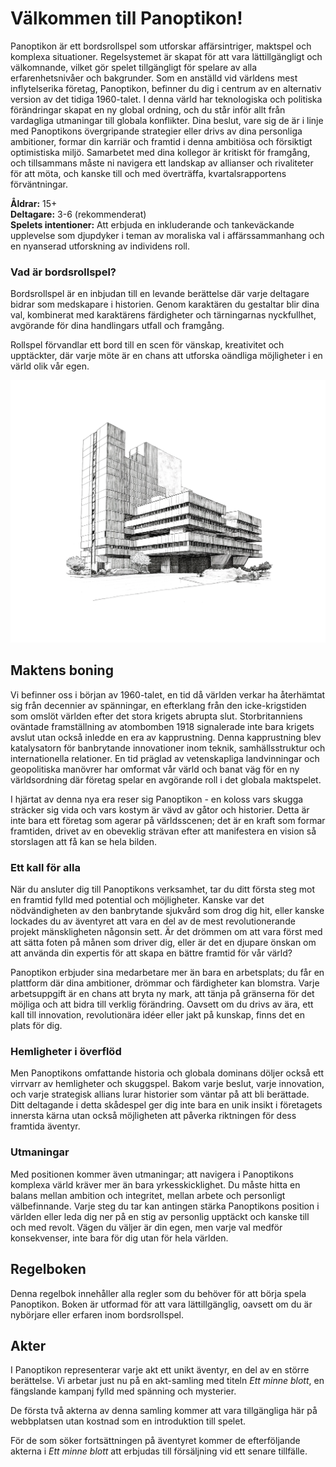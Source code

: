 # Välkommen till Panoptikon!

Panoptikon är ett bordsrollspel som utforskar affärsintriger, maktspel och komplexa situationer. Regelsystemet är skapat för att vara lättillgängligt och välkomnande, vilket gör spelet tillgängligt för spelare av alla erfarenhetsnivåer och bakgrunder. Som en anställd vid världens mest inflytelserika företag, Panoptikon, befinner du dig i centrum av en alternativ version av det tidiga 1960-talet. I denna värld har teknologiska och politiska förändringar skapat en ny global ordning, och du står inför allt från vardagliga utmaningar till globala konflikter. Dina beslut, vare sig de är i linje med Panoptikons övergripande strategier eller drivs av dina personliga ambitioner, formar din karriär och framtid i denna ambitiösa och försiktigt optimistiska miljö. Samarbetet med dina kollegor är kritiskt för framgång, och tillsammans måste ni navigera ett landskap av allianser och rivaliteter för att möta, och kanske till och med överträffa, kvartalsrapportens förväntningar.

**Åldrar:** 15+  
**Deltagare:** 3-6 (rekommenderat)  
**Spelets intentioner:** Att erbjuda en inkluderande och tankeväckande upplevelse som djupdyker i teman av moraliska val i affärssammanhang och en nyanserad utforskning av individens roll.

### Vad är bordsrollspel?

Bordsrollspel är en inbjudan till en levande berättelse där varje deltagare bidrar som medskapare i historien. Genom karaktären du gestaltar blir dina val, kombinerat med karaktärens färdigheter och tärningarnas nyckfullhet, avgörande för dina handlingars utfall och framgång.

Rollspel förvandlar ett bord till en scen för vänskap, kreativitet och upptäckter, där varje möte är en chans att utforska oändliga möjligheter i en värld olik vår egen.


![Building](/resources/welcome-building-2.png)

## Maktens boning

Vi befinner oss i början av 1960-talet, en tid då världen verkar ha återhämtat sig från decennier av spänningar, en efterklang från den icke-krigstiden som omslöt världen efter det stora krigets abrupta slut. Storbritanniens oväntade framställning av atombomben 1918 signalerade inte bara krigets avslut utan också inledde en era av kapprustning. Denna kapprustning blev katalysatorn för banbrytande innovationer inom teknik, samhällsstruktur och internationella relationer. En tid präglad av vetenskapliga landvinningar och geopolitiska manövrer har omformat vår värld och banat väg för en ny världsordning där företag spelar en avgörande roll i det globala maktspelet.

I hjärtat av denna nya era reser sig Panoptikon - en koloss vars skugga sträcker sig vida och vars kostym är vävd av gåtor och historier. Detta är inte bara ett företag som agerar på världsscenen; det är en kraft som formar framtiden, drivet av en obeveklig strävan efter att manifestera en vision så storslagen att få kan se hela bilden.

### Ett kall för alla

När du ansluter dig till Panoptikons verksamhet, tar du ditt första steg mot en framtid fylld med potential och möjligheter. Kanske var det nödvändigheten av den banbrytande sjukvård som drog dig hit, eller kanske lockades du av äventyret att vara en del av de mest revolutionerande projekt mänskligheten någonsin sett. Är det drömmen om att vara först med att sätta foten på månen som driver dig, eller är det en djupare önskan om att använda din expertis för att skapa en bättre framtid för vår värld?

Panoptikon erbjuder sina medarbetare mer än bara en arbetsplats; du får en plattform där dina ambitioner, drömmar och färdigheter kan blomstra. Varje arbetsuppgift är en chans att bryta ny mark, att tänja på gränserna för det möjliga och att bidra till verklig förändring. Oavsett om du drivs av ära, ett kall till innovation, revolutionära idéer eller jakt på kunskap, finns det en plats för dig.

### Hemligheter i överflöd

Men Panoptikons omfattande historia och globala dominans döljer också ett virrvarr av hemligheter och skuggspel. Bakom varje beslut, varje innovation, och varje strategisk allians lurar historier som väntar på att bli berättade. Ditt deltagande i detta skådespel ger dig inte bara en unik insikt i företagets innersta kärna utan också möjligheten att påverka riktningen för dess framtida äventyr.

### Utmaningar

Med positionen kommer även utmaningar; att navigera i Panoptikons komplexa värld kräver mer än bara yrkesskicklighet. Du måste hitta en balans mellan ambition och integritet, mellan arbete och personligt välbefinnande. Varje steg du tar kan antingen stärka Panoptikons position i världen eller leda dig ner på en stig av personlig upptäckt och kanske till och med revolt. Vägen du väljer är din egen, men varje val medför konsekvenser, inte bara för dig utan för hela världen.

## Regelboken

Denna regelbok innehåller alla regler som du behöver för att börja spela Panoptikon. Boken är utformad för att vara lättillgänglig, oavsett om du är nybörjare eller erfaren inom bordsrollspel.

## Akter

I Panoptikon representerar varje akt ett unikt äventyr, en del av en större berättelse. Vi arbetar just nu på en akt-samling med titeln *Ett minne blott*, en fängslande kampanj fylld med spänning och mysterier.

De första två akterna av denna samling kommer att vara tillgängliga här på webbplatsen utan kostnad som en introduktion till spelet.

För de som söker fortsättningen på äventyret kommer de efterföljande akterna i *Ett minne blott* att erbjudas till försäljning vid ett senare tillfälle.

